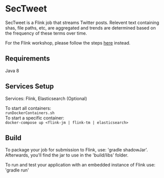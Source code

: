 # SecTweet
SecTweet is a Flink job that streams Twitter posts.  Relevent text containing shas, file paths, etc, are aggregated 
and trends are determined based on the frequency of these terms over time.  
  
For the Flink workshop, please follow the steps [here](https://github.com/Cisco-AMP/sectweet/wiki/Workshop) instead.

## Requirements
Java 8

## Services Setup
Services: Flink, Elasticsearch (Optional)
  
To start all containers:  
``` runDockerContainers.sh ```  
To start a specific container:  
``` docker-compose up <flink-jm | flink-tm | elasticsearch> ```

## Build
To package your job for submission to Flink, use: 'gradle shadowJar'. Afterwards, you'll find the
jar to use in the 'build/libs' folder.

To run and test your application with an embedded instance of Flink use: 'gradle run'

